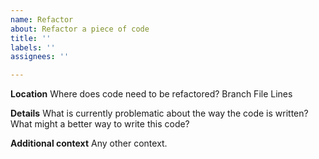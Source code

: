 ```yaml
---
name: Refactor
about: Refactor a piece of code
title: ''
labels: ''
assignees: ''

---
```


**Location**
Where does code need to be refactored?
  Branch
  File
  Lines

**Details**
What is currently problematic about the way the code is written?
What might a better way to write this code?

**Additional context**
Any other context.
